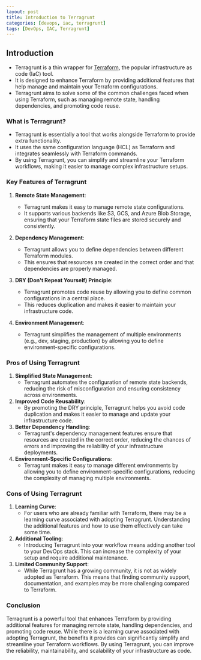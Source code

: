 ```yaml
---
layout: post
title: Introduction to Terragrunt
categories: [devops, iac, terragrunt]
tags: [DevOps, IAC, Terragrunt]
---
```


## Introduction

- Terragrunt is a thin wrapper for [Terraform](https://www.terraform.io/), the popular infrastructure as code (IaC) tool. 
- It is designed to enhance Terraform by providing additional features that help manage and maintain your Terraform configurations.
- Terragrunt aims to solve some of the common challenges faced when using Terraform, such as managing remote state, handling dependencies, and promoting code reuse.

### What is Terragrunt?

- Terragrunt is essentially a tool that works alongside Terraform to provide extra functionality.
- It uses the same configuration language (HCL) as Terraform and integrates seamlessly with Terraform commands.
- By using Terragrunt, you can simplify and streamline your Terraform workflows, making it easier to manage complex infrastructure setups.

### Key Features of Terragrunt

1. **Remote State Management**:
    - Terragrunt makes it easy to manage remote state configurations.
    - It supports various backends like S3, GCS, and Azure Blob Storage, ensuring that your Terraform state files are stored securely and consistently.

2. **Dependency Management**:
    - Terragrunt allows you to define dependencies between different Terraform modules.
    - This ensures that resources are created in the correct order and that dependencies are properly managed.

3. **DRY (Don't Repeat Yourself) Principle**:
    - Terragrunt promotes code reuse by allowing you to define common configurations in a central place. 
    - This reduces duplication and makes it easier to maintain your infrastructure code.

4. **Environment Management**:
    - Terragrunt simplifies the management of multiple environments (e.g., dev, staging, production) by allowing you to define environment-specific configurations.

### Pros of Using Terragrunt

1. **Simplified State Management**: 
    - Terragrunt automates the configuration of remote state backends, reducing the risk of misconfiguration and ensuring consistency across environments.
2. **Improved Code Reusability**: 
    - By promoting the DRY principle, Terragrunt helps you avoid code duplication and makes it easier to manage and update your infrastructure code.
3. **Better Dependency Handling**: 
    - Terragrunt's dependency management features ensure that resources are created in the correct order, reducing the chances of errors and improving the reliability of your infrastructure deployments.
4. **Environment-Specific Configurations**: 
    - Terragrunt makes it easy to manage different environments by allowing you to define environment-specific configurations, reducing the complexity of managing multiple environments.

### Cons of Using Terragrunt

1. **Learning Curve**:
    - For users who are already familiar with Terraform, there may be a learning curve associated with adopting Terragrunt. Understanding the additional features and how to use them effectively can take some time.
2. **Additional Tooling**:
    - Introducing Terragrunt into your workflow means adding another tool to your DevOps stack. This can increase the complexity of your setup and require additional maintenance.
3. **Limited Community Support**:
    - While Terragrunt has a growing community, it is not as widely adopted as Terraform. This means that finding community support, documentation, and examples may be more challenging compared to Terraform.

### Conclusion

Terragrunt is a powerful tool that enhances Terraform by providing additional features for managing remote state, handling dependencies, and promoting code reuse. While there is a learning curve associated with adopting Terragrunt, the benefits it provides can significantly simplify and streamline your Terraform workflows. By using Terragrunt, you can improve the reliability, maintainability, and scalability of your infrastructure as code.
